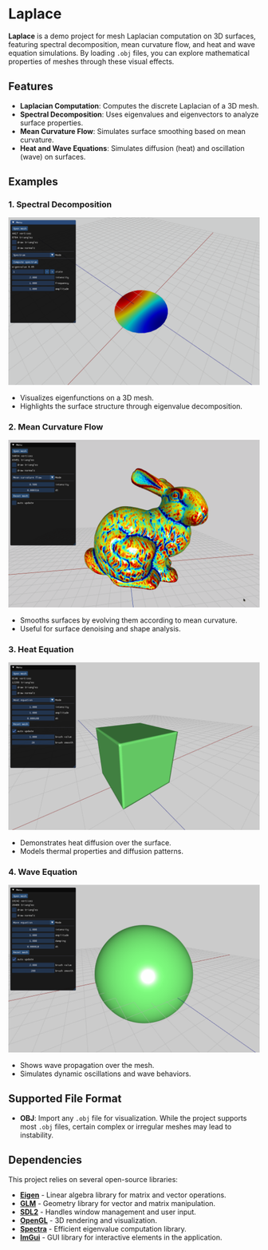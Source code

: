 # Laplace

**Laplace** is a demo project for mesh Laplacian computation on 3D surfaces, featuring spectral decomposition, mean curvature flow, and heat and wave equation simulations. By loading `.obj` files, you can explore mathematical properties of meshes through these visual effects.

## Features

- **Laplacian Computation**: Computes the discrete Laplacian of a 3D mesh.
- **Spectral Decomposition**: Uses eigenvalues and eigenvectors to analyze surface properties.
- **Mean Curvature Flow**: Simulates surface smoothing based on mean curvature.
- **Heat and Wave Equations**: Simulates diffusion (heat) and oscillation (wave) on surfaces.

## Examples

### 1. Spectral Decomposition
![Spectral Decomposition Demo](gifs/spec.gif)

- Visualizes eigenfunctions on a 3D mesh.
- Highlights the surface structure through eigenvalue decomposition.

### 2. Mean Curvature Flow
![Mean Curvature Flow Demo](gifs/mcf.gif)

- Smooths surfaces by evolving them according to mean curvature.
- Useful for surface denoising and shape analysis.

### 3. Heat Equation
![Heat Equation Demo](gifs/he.gif)

- Demonstrates heat diffusion over the surface.
- Models thermal properties and diffusion patterns.

### 4. Wave Equation
![Wave Equation Demo](gifs/we.gif)

- Shows wave propagation over the mesh.
- Simulates dynamic oscillations and wave behaviors.

## Supported File Format

- **OBJ**: Import any `.obj` file for visualization. While the project supports most `.obj` files, certain complex or irregular meshes may lead to instability.

## Dependencies

This project relies on several open-source libraries:

- **[Eigen](https://eigen.tuxfamily.org/)** - Linear algebra library for matrix and vector operations.
- **[GLM](https://github.com/g-truc/glm)** - Geometry library for vector and matrix manipulation.
- **[SDL2](https://www.libsdl.org/)** - Handles window management and user input.
- **[OpenGL](https://www.opengl.org/)** - 3D rendering and visualization.
- **[Spectra](https://github.com/yixuan/spectra)** - Efficient eigenvalue computation library.
- **[ImGui](https://github.com/ocornut/imgui)** - GUI library for interactive elements in the application.
